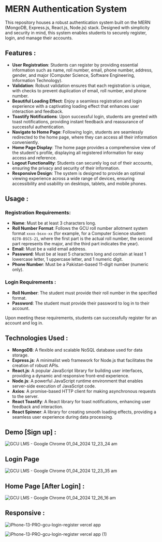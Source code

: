 # MERN Authentication System

This repository houses a robust authentication system built on the MERN (MongoDB, Express.js, React.js, Node.js) stack. Designed with simplicity and security in mind, this system enables students to securely register, login, and manage their accounts.

## Features :

- **User Registration**: Students can register by providing essential information such as name, roll number, email, phone number, address, gender, and major (Computer Science, Software Engineering, Information Technology).
- **Validation**: Robust validation ensures that each registration is unique, with checks to prevent duplication of email, roll number, and phone number.
- **Beautiful Loading Effect**: Enjoy a seamless registration and login experience with a captivating loading effect that enhances user interaction and feedback.
- **Toastify Notifications**: Upon successful login, students are greeted with toast notifications, providing instant feedback and reassurance of successful authentication.
- **Navigate to Home Page**: Following login, students are seamlessly redirected to the home page, where they can access all their information conveniently.
- **Home Page Display**: The home page provides a comprehensive view of the student's profile, displaying all registered information for easy access and reference.
- **Logout Functionality**: Students can securely log out of their accounts, ensuring the privacy and security of their information.
- **Responsive Design**: The system is designed to provide an optimal viewing experience across a wide range of devices, ensuring accessibility and usability on desktops, tablets, and mobile phones.

## Usage :

### Registration Requirements:
- **Name**: Must be at least 3 characters long.
- **Roll Number Format**: Follows the GCU roll number allotment system format `xxxx-bsxx-xx` (for example, for a Computer Science student: `0278-BSCS-21`, where the first part is the actual roll number, the second part represents the major, and the third part indicates the year).
- **Email**: Must be a valid email address.
- **Password**: Must be at least 5 characters long and contain at least 1 lowercase letter, 1 uppercase letter, and 1 numeric digit.
- **Phone Number**: Must be a Pakistan-based 11-digit number (numeric only).

### Login Requirements :
- **Roll Number**: The student must provide their roll number in the specified format.
- **Password**: The student must provide their password to log in to their account.

Upon meeting these requirements, students can successfully register for an account and log in.

## Technologies Used :

- **MongoDB**: A flexible and scalable NoSQL database used for data storage.
- **Express.js**: A minimalist web framework for Node.js that facilitates the creation of robust APIs.
- **React.js**: A popular JavaScript library for building user interfaces, providing a dynamic and responsive front-end experience.
- **Node.js**: A powerful JavaScript runtime environment that enables server-side execution of JavaScript code.
- **Axios**: A promise-based HTTP client for making asynchronous requests to the server.
- **React Toastify**: A React library for toast notifications, enhancing user feedback and interaction.
- **React Spinner**: A library for creating smooth loading effects, providing a seamless user experience during data processing.

## Demo [Sign up] :

![GCU LMS - Google Chrome 01_04_2024 12_23_24 am](https://github.com/Tashfeen-Chohan/GCU-LOGIN-Backend/assets/147094961/53fac590-6c50-490e-a44d-8bc73f0ab0ad)

## Login Page

![GCU LMS - Google Chrome 01_04_2024 12_23_35 am](https://github.com/Tashfeen-Chohan/GCU-LOGIN-Backend/assets/147094961/5bc76df8-4b7f-4598-96b9-1d03767b4be3)

## Home Page [After Login] :

![GCU LMS - Google Chrome 01_04_2024 12_26_16 am](https://github.com/Tashfeen-Chohan/GCU-LOGIN-Backend/assets/147094961/9f77c04b-dbbf-4547-a2b0-18da029a58be)

## Responsive :

![iPhone-13-PRO-gcu-login-register vercel app](https://github.com/Tashfeen-Chohan/GCU-LOGIN-Backend/assets/147094961/8d9002be-ee3c-4404-ae68-342f0b24feb5)


![iPhone-13-PRO-gcu-login-register vercel app (1)](https://github.com/Tashfeen-Chohan/GCU-LOGIN-Backend/assets/147094961/b7940df3-262d-423b-ae2e-2779e3646bdb)
